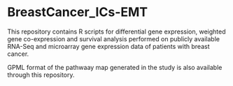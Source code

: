 # BreastCancer_ICs-EMT
This repository contains R scripts for differential gene expression, weighted gene co-expression and survival analysis performed on publicly available RNA-Seq and microarray gene expression data of patients with breast cancer.

GPML format of the pathwaay map generated in the study is also available through this repository.
